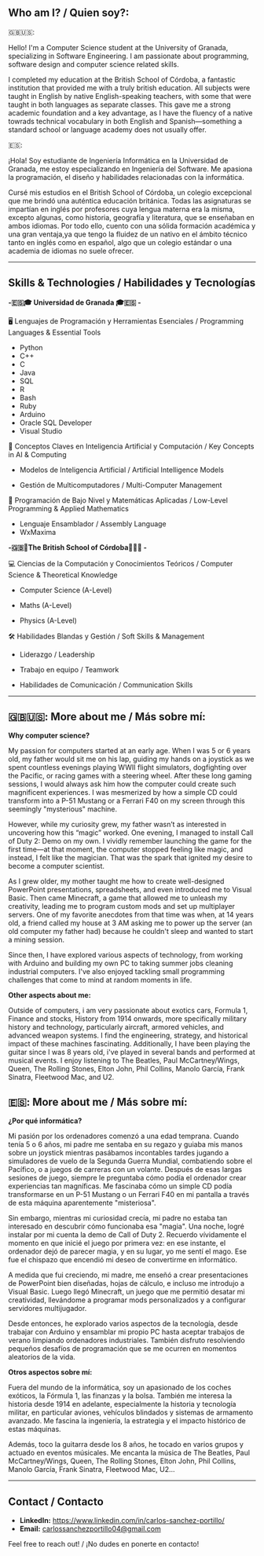 ## Who am I? / Quien soy?:

🇬🇧🇺🇸: 

Hello! I'm a Computer Science student at the University of Granada, specializing in Software Engineering. I am passionate about programming, software design and computer science related skills.

I completed my education at the British School of Córdoba, a fantastic institution that provided me with a truly british education. All subjects were taught in English by native English-speaking teachers, with some that were taught in both languages as separate classes. This gave me a strong academic foundation and a key advantage, as I have the fluency of a native towrads technical vocabulary in both English and Spanish—something a standard school or language academy does not usually offer.

🇪🇸: 

¡Hola! Soy estudiante de Ingeniería Informática en la Universidad de Granada, me estoy especializando en Ingeniería del Software. Me apasiona la programación, el diseño y habilidades relacionadas con la informática.

Cursé mis estudios en el British School of Córdoba, un colegio excepcional que me brindó una auténtica educación británica. Todas las asignaturas se impartían en inglés por profesores cuya lengua materna era la misma, excepto algunas, como historia, geografía y literatura, que se enseñaban en ambos idiomas. Por todo ello, cuento con una sólida formación académica y una gran ventaja,ya que tengo la fluidez de un nativo en el ámbito técnico tanto en inglés como en español, algo que un colegio estándar o una academia de idiomas no suele ofrecer.

---

## Skills & Technologies / Habilidades y Tecnologías

**-🇪🇸🎓 Universidad de Granada 🎓🇪🇸 -**

🖥️ Lenguajes de Programación y Herramientas Esenciales / Programming Languages & Essential Tools
- Python
- C++
- C
- Java
- SQL
- R
- Bash
- Ruby
- Arduino
- Oracle SQL Developer
- Visual Studio


🤖 Conceptos Claves en Inteligencia Artificial y Computación / Key Concepts in AI & Computing

- Modelos de Inteligencia Artificial / Artificial Intelligence Models

- Gestión de Multicomputadores / Multi-Computer Management

📐 Programación de Bajo Nivel y Matemáticas Aplicadas / Low-Level Programming & Applied Mathematics

- Lenguaje Ensamblador / Assembly Language
- WxMaxima

**-🇬🇧🏫The British School of Córdoba🏫🇬🇧 -**

💻 Ciencias de la Computación y Conocimientos Teóricos / Computer Science & Theoretical Knowledge

- Computer Science (A-Level)

- Maths (A-Level)

- Physics (A-Level)


🛠️ Habilidades Blandas y Gestión / Soft Skills & Management

- Liderazgo / Leadership

- Trabajo en equipo / Teamwork

- Habilidades de Comunicación / Communication Skills

---

## 🇬🇧🇺🇸: More about me / Más sobre mí:

**Why computer science?**

My passion for computers started at an early age. When I was 5 or 6 years old, my father would sit me on his lap, guiding my hands on a joystick as we spent countless evenings playing WWII flight simulators, dogfighting over the Pacific, or racing games with a steering wheel. After these long gaming sessions, I would always ask him how the computer could create such magnificent experiences. I was mesmerized by how a simple CD could transform into a P-51 Mustang or a Ferrari F40 on my screen through this seemingly "mysterious" machine.

However, while my curiosity grew, my father wasn’t as interested in uncovering how this “magic” worked. One evening, I managed to install Call of Duty 2: Demo on my own. I vividly remember launching the game for the first time—at that moment, the computer stopped feeling like magic, and instead, I felt like the magician. That was the spark that ignited my desire to become a computer scientist.

As I grew older, my mother taught me how to create well-designed PowerPoint presentations, spreadsheets, and even introduced me to Visual Basic. Then came Minecraft, a game that allowed me to unleash my creativity, leading me to program custom mods and set up multiplayer servers. One of my favorite anecdotes from that time was when, at 14 years old, a friend called my house at 3 AM asking me to power up the server (an old computer my father had) because he couldn't sleep and wanted to start a mining session.

Since then, I have explored various aspects of technology, from working with Arduino and building my own PC to taking summer jobs cleaning industrial computers. I've also enjoyed tackling small programming challenges that come to mind at random moments in life.

**Other aspects about me:**

Outside of computers,  i am very passionate about exotics cars, Formula 1, Finance and stocks, History from 1914 onwards, more specifically military history and technology, particularly aircraft, armored vehicles, and advanced weapon systems. I find the engineering, strategy, and historical impact of these machines fascinating.
Additionally, I have been playing the guitar since I was 8 years old, i've played in several bands and performed at musical events. I enjoy listening to The Beatles, Paul McCartney/Wings, Queen, The Rolling Stones, Elton John, Phil Collins, Manolo García, Frank Sinatra, Fleetwood Mac, and U2.

## 🇪🇸: More about me / Más sobre mí:

**¿Por qué informática?**

Mi pasión por los ordenadores comenzó a una edad temprana. Cuando tenía 5 o 6 años, mi padre me sentaba en su regazo y guiaba mis manos sobre un joystick mientras pasábamos incontables tardes jugando a simuladores de vuelo de la Segunda Guerra Mundial, combatiendo sobre el Pacífico, o a juegos de carreras con un volante. Después de esas largas sesiones de juego, siempre le preguntaba cómo podía el ordenador crear experiencias tan magníficas. Me fascinaba cómo un simple CD podía transformarse en un P-51 Mustang o un Ferrari F40 en mi pantalla a través de esta máquina aparentemente "misteriosa".

Sin embargo, mientras mi curiosidad crecía, mi padre no estaba tan interesado en descubrir cómo funcionaba esa "magia". Una noche, logré instalar por mi cuenta la demo de Call of Duty 2. Recuerdo vívidamente el momento en que inicié el juego por primera vez: en ese instante, el ordenador dejó de parecer magia, y en su lugar, yo me sentí el mago. Ese fue el chispazo que encendió mi deseo de convertirme en informático.

A medida que fui creciendo, mi madre, me enseñó a crear presentaciones de PowerPoint bien diseñadas, hojas de cálculo, e incluso me introdujo a Visual Basic. Luego llegó Minecraft, un juego que me permitió desatar mi creatividad, llevándome a programar mods personalizados y a configurar servidores multijugador.

Desde entonces, he explorado varios aspectos de la tecnología, desde trabajar con Arduino y ensamblar mi propio PC hasta aceptar trabajos de verano limpiando ordenadores industriales. También disfruto resolviendo pequeños desafíos de programación que se me ocurren en momentos aleatorios de la vida.

**Otros aspectos sobre mí:**

Fuera del mundo de la informática, soy un apasionado de los coches exóticos, la Fórmula 1, las finanzas y la bolsa. También me interesa la historia desde 1914 en adelante, especialmente la historia y tecnología militar, en particular aviones, vehículos blindados y sistemas de armamento avanzado. Me fascina la ingeniería, la estrategia y el impacto histórico de estas máquinas.

Además, toco la guitarra desde los 8 años, he tocado en varios grupos y actuado en eventos músicales. Me encanta la música de The Beatles, Paul McCartney/Wings, Queen, The Rolling Stones, Elton John, Phil Collins, Manolo García, Frank Sinatra, Fleetwood Mac, U2...

---

## Contact / Contacto

- **LinkedIn:** https://www.linkedin.com/in/carlos-sanchez-portillo/
- **Email:** carlossanchezportillo04@gmail.com

Feel free to reach out! / ¡No dudes en ponerte en contacto!

